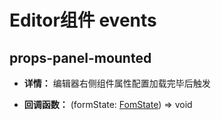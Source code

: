# Editor组件 events

## props-panel-mounted

- **详情：** 编辑器右侧组件属性配置加载完毕后触发

- **回调函数：** (formState: [FomState](https://github.com/Tencent/tmagic-editor/blob/239b5d3efeae916a8cf3e3566d88063ecccc0553/packages/form/src/schema.ts#L27-L39)) => void
